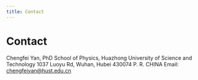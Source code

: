 ```yaml
---
title: Contact
---
```

# Contact
Chengfei Yan, PhD
School of Physics,
Huazhong University of Science and Technology
1037 Luoyu Rd, Wuhan, Hubei 430074
P. R. CHINA
Email: chengfeiyan@hust.edu.cn
